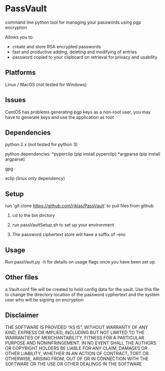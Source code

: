 PassVault
=========

command line python tool for managing your passwords using pgp
encryption

Allows you to:
- create and store RSA encrypted passwords
- fast and productive adding, deleting and modifying of entries
- password copied to your clipboard on retrieval for privacy and usability

Platforms
----------

Linux / MacOS
(not tested for Windows)

Issues
-------

CentOS has problems generating pgp keys as a non-root user, you may have to generate keys and
use the application as root

Dependencies
-------------

python 2.x (not tested for python 3)

python dependencies:
*pyperclip (pip install pyperclip)
*argparse (pip install argparse)

gpg

xclip (linux only dependency)


Setup
-----
run 'git clone https://github.com/riklas/PassVault' to pull files from
github

1. cd to the bin dirctory

2. run passVaultSetup.sh to set up your environment 

3. The password ciphertext store will have a suffix of -enc

Usage
-----

Run passVault.py -h for details on usage flags once you have been set
up.

Other files
-----------

a Vault.conf file will be created to hold config data for the vault.
Use this file to change the directory location of the password
cyphertext and the system user who will be signing on encryption

Disclaimer
----------
THE SOFTWARE IS PROVIDED “AS IS”, WITHOUT WARRANTY OF ANY KIND, EXPRESS
OR IMPLIED, INCLUDING BUT NOT LIMITED TO THE WARRANTIES OF
MERCHANTABILITY, FITNESS FOR A PARTICULAR PURPOSE AND NONINFRINGEMENT.
IN NO EVENT SHALL THE AUTHORS OR COPYRIGHT HOLDERS BE LIABLE FOR ANY
CLAIM, DAMAGES OR OTHER LIABILITY, WHETHER IN AN ACTION OF CONTRACT,
TORT OR OTHERWISE, ARISING FROM, OUT OF OR IN CONNECTION WITH THE
SOFTWARE OR THE USE OR OTHER DEALINGS IN THE SOFTWARE
